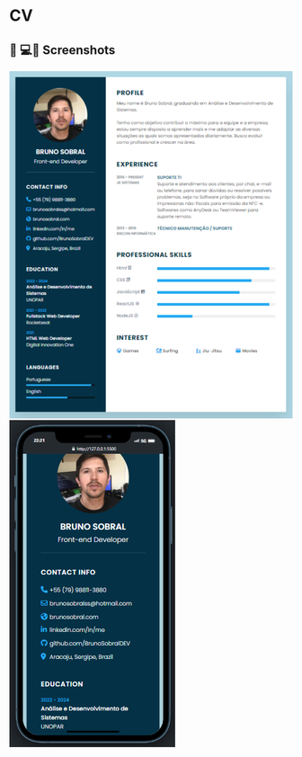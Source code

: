 # CV

## 📸 💻📱 Screenshots
<img src="https://github.com/BrunoSobralDEV/CV/blob/main/screenshot-desktop.PNG">
<img src="https://github.com/BrunoSobralDEV/CV/blob/main/screenshot-mobile.PNG">
